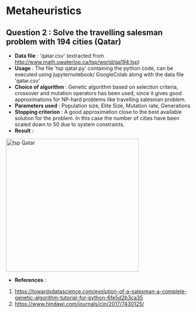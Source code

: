 # Metaheuristics

## Question 2 : Solve the travelling salesman problem with 194 cities (Qatar)

* **Data file** : 'qatar.csv' (extracted from http://www.math.uwaterloo.ca/tsp/world/qa194.tsp)
* **Usage** : The file 'tsp qatar.py' containing the python code, can be executed using jupyternotebook/ GoogleColab along with the data file 'qatar.csv'
* **Choice of algorithm** : Genetic algorithm based on selection criteria, crossover and mutation operators has been used, since it gives good approximations for NP-hard problems like travelling salesman problem.
* **Parameters used** : Population size, Elite Size, Mutation rate, Generations
* **Stopping criterion** : A good approximation close to the best available solution for the problem. In this case the number of cities have been scaled down to 50 due to system constraints.
* **Result** : 
<img width="362" alt="tsp Qatar" src="https://user-images.githubusercontent.com/35540215/88482567-5ea77980-cf62-11ea-8ac4-cc3ab78301d0.PNG">


* **References** : 

1. https://towardsdatascience.com/evolution-of-a-salesman-a-complete-genetic-algorithm-tutorial-for-python-6fe5d2b3ca35                   
2. https://www.hindawi.com/journals/cin/2017/7430125/

